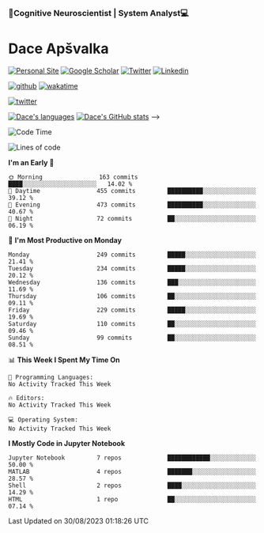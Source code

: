 ### 🧠Cognitive Neuroscientist | System Analyst💻
# Dace Apšvalka

[![Personal Site](https://img.shields.io/badge/website-teal?style=for-the-badge&logo=About.me&logoColor=white)](https://dcdace.net/)
[![Google Scholar](https://img.shields.io/badge/Scholar-yellow?style=for-the-badge&logo=googlescholar&logoColor=ffffff)](https://scholar.google.com/citations?hl=en&user=W8q0HBkAAAAJ&view_op=list_works&sortby=pubdate)
[![Twitter](https://img.shields.io/badge/Twitter-1DA1F2?logo=twitter&logoColor=white&style=for-the-badge)](https://twitter.com/dcdace)
[![Linkedin](https://img.shields.io/badge/linkedin-0077B5?logo=linkedin&logoColor=white&style=for-the-badge)](https://www.linkedin.com/in/dace-apsvalka/)

<!--
[![Dace's wakatime stats](https://github-readme-stats.vercel.app/api/wakatime?username=dcdace&theme=react&layout=compact&custom_title=Coding+past+7+days&v=2)](https://github.com/dcdace/dcdace)
-->

[![github](https://img.shields.io/github/followers/dcdace?logo=github&style=plastic)](https://github.com/dcdace?tab=followers "GitHub followers")
[![wakatime](https://wakatime.com/badge/user/6e7556d3-b1db-4eef-a7e8-9bad735fc27e.svg?style=plastic?v=2)](https://wakatime.com/@6e7556d3-b1db-4eef-a7e8-9bad735fc27e "Total time coded since Feb 28 2022")

[![twitter](https://img.shields.io/twitter/follow/dcdace?label=followers&logo=twitter&color=%23007ec6&style=plastic)](https://twitter.com/dcdace "Twitter followers")

[![Dace's languages](https://github-readme-stats-one-nu-13.vercel.app/api/top-langs/?username=dcdace&langs_count=10&theme=nord&layout=compact)](https://github.com/anuraghazra/github-readme-stats) 
[![Dace's GitHub stats](https://github-readme-stats-one-nu-13.vercel.app/api?username=dcdace&theme=dracula&hide=prs,issues&count_private=true&show_icons=true&hide_rank=true&include_all_commits=true&hide_title=false&custom_title=GitHub+Stats)](https://github.com/anuraghazra/github-readme-stats)
-->

<!--START_SECTION:waka-->
![Code Time](http://img.shields.io/badge/Code%20Time-292%20hrs%205%20mins-blue)

![Lines of code](https://img.shields.io/badge/From%20Hello%20World%20I%27ve%20Written-746.9%20thousand%20lines%20of%20code-blue)

**I'm an Early 🐤** 

```text
🌞 Morning                163 commits         ████░░░░░░░░░░░░░░░░░░░░░   14.02 % 
🌆 Daytime                455 commits         ██████████░░░░░░░░░░░░░░░   39.12 % 
🌃 Evening                473 commits         ██████████░░░░░░░░░░░░░░░   40.67 % 
🌙 Night                  72 commits          ██░░░░░░░░░░░░░░░░░░░░░░░   06.19 % 
```
📅 **I'm Most Productive on Monday** 

```text
Monday                   249 commits         █████░░░░░░░░░░░░░░░░░░░░   21.41 % 
Tuesday                  234 commits         █████░░░░░░░░░░░░░░░░░░░░   20.12 % 
Wednesday                136 commits         ███░░░░░░░░░░░░░░░░░░░░░░   11.69 % 
Thursday                 106 commits         ██░░░░░░░░░░░░░░░░░░░░░░░   09.11 % 
Friday                   229 commits         █████░░░░░░░░░░░░░░░░░░░░   19.69 % 
Saturday                 110 commits         ██░░░░░░░░░░░░░░░░░░░░░░░   09.46 % 
Sunday                   99 commits          ██░░░░░░░░░░░░░░░░░░░░░░░   08.51 % 
```


📊 **This Week I Spent My Time On** 

```text
💬 Programming Languages: 
No Activity Tracked This Week

🔥 Editors: 
No Activity Tracked This Week

💻 Operating System: 
No Activity Tracked This Week
```

**I Mostly Code in Jupyter Notebook** 

```text
Jupyter Notebook         7 repos             ████████████░░░░░░░░░░░░░   50.00 % 
MATLAB                   4 repos             ███████░░░░░░░░░░░░░░░░░░   28.57 % 
Shell                    2 repos             ████░░░░░░░░░░░░░░░░░░░░░   14.29 % 
HTML                     1 repo              ██░░░░░░░░░░░░░░░░░░░░░░░   07.14 % 
```




 Last Updated on 30/08/2023 01:18:26 UTC
<!--END_SECTION:waka-->


